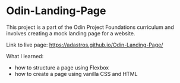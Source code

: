 # Odin-Landing-Page

This project is a part of the Odin Project Foundations
curriculum and involves creating a mock landing page 
for a website.

Link to live page: https://adastros.github.io/Odin-Landing-Page/

What I learned:
- how to structure a page using Flexbox
- how to create a page using vanilla CSS and HTML